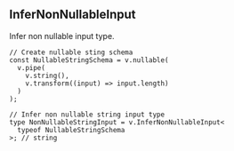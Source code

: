 InferNonNullableInput
---------------------

Infer non nullable input type.

    // Create nullable sting schema
    const NullableStringSchema = v.nullable(
      v.pipe(
        v.string(),
        v.transform((input) => input.length)
      )
    );
    
    // Infer non nullable string input type
    type NonNullableStringInput = v.InferNonNullableInput<
      typeof NullableStringSchema
    >; // string